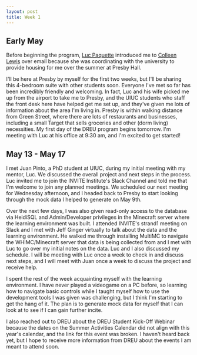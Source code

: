 ```yaml
---
layout: post
title: Week 1
---
```

## Early May

Before beginning the program, [Luc Paquette](https://education.illinois.edu/profile/luc-paquette) introduced me to [Colleen Lewis](https://cs.illinois.edu/about/people/faculty/colleenl) over email because she was coordinating with the university to provide housing for me over the summer at Presby Hall.

I'll be here at Presby by myself for the first two weeks, but I'll be sharing this 4-bedroom suite with other students soon. Everyone I've met so far has been incredibly friendly and welcoming. In fact, Luc and his wife picked me up from the airport to take me to Presby, and the UIUC students who staff the front desk here have helped get me set up, and they've given me lots of information about the area I'm living in. Presby is within walking distance from Green Street, where there are lots of restaurants and businesses, including a small Target that sells groceries and other (dorm living) necessities. My first day of the DREU program begins tomorrow. I'm meeting with Luc at his office at 9:30 am, and I'm excited to get started! 

## May 13 - May 17

I met Juan Pinto, a PhD student at UIUC, during my initial meeting with my mentor, Luc. We discussed the overall project and next steps in the process. Luc invited me to join the INVITE Institute's Slack Channel and told me that I'm welcome to join any planned meetings. We scheduled our next meeting for Wednesday afternoon, and I headed back to Presby to start looking through the mock data I helped to generate on May 9th.

Over the next few days, I was also given read-only access to the database via HeidiSQL and Admin/Developer privileges in the Minecraft server where the learning environment was built. I attended INVITE's strand1 meeting on Slack and I met with Jeff Ginger virtually to talk about the data and the learning environment. He walked me through installing MultiMC to navigate the WHIMC/Minecraft server that data is being collected from and I met with Luc to go over my initial notes on the data. Luc and I also discussed my schedule. I will be meeting with Luc once a week to check in and discuss next steps, and I will meet with Juan once a week to discuss the project and receive help.

I spent the rest of the week acquainting myself with the learning environment. I have never played a videogame on a PC before, so learning how to navigate basic controls while I taught myself how to use the development tools I was given was challenging, but I think I'm starting to get the hang of it. The plan is to generate mock data for myself that I can look at to see if I can gain further incite.

I also reached out to DREU about the DREU Student Kick-Off Webinar because the dates on the Summer Activities Calendar did not align with this year's calendar, and the link for this event was broken. I haven't heard back yet, but I hope to receive more information from DREU about the events I am meant to attend soon.
